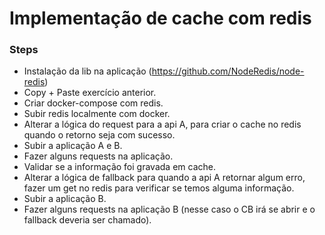 # Implementação de cache com redis

### Steps
* Instalação da lib na aplicação (https://github.com/NodeRedis/node-redis)
* Copy + Paste exercício anterior.
* Criar docker-compose com redis.
* Subir redis localmente com docker.
* Alterar a lógica do request para a api A, para criar o cache no redis quando o retorno seja com sucesso.
* Subir a aplicação A e B.
* Fazer alguns requests na aplicação.
* Validar se a informação foi gravada em cache.
* Alterar a lógica de fallback para quando a api A retornar algum erro, fazer um get no redis para verificar se temos alguma informação.
* Subir a aplicação B.
* Fazer alguns requests na aplicação B (nesse caso o CB irá se abrir e o fallback deveria ser chamado).